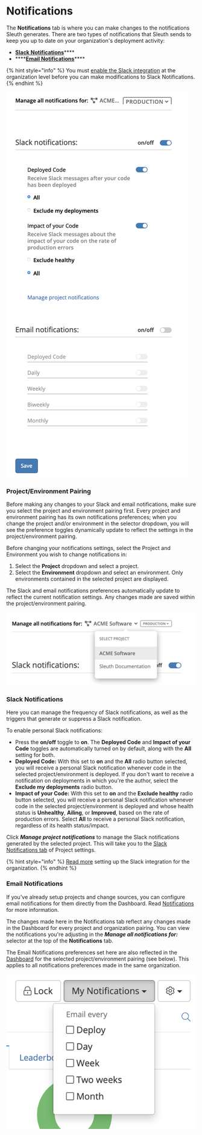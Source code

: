 # Notifications

The **Notifications** tab is where you can make changes to the notifications Sleuth generates. There are two types of notifications that Sleuth sends to keep you up to date on your organization's deployment activity: 

* [**Slack Notifications**](notifications.md#slack-notifications)\*\*\*\*
* \*\*\*\*[**Email Notifications**](notifications.md#email-notifications)\*\*\*\*

{% hint style="info" %}
You must [enable the Slack integration](../../notifications.md#setting-up-slack-notifications) at the organization level before you can make modifications to Slack Notifications. 
{% endhint %}

![](../../.gitbook/assets/account-notifications.png)

### **Project/Environment Pairing**

Before making any changes to your Slack and email notifications, make sure you select the project and environment pairing first. Every project and environment pairing has its own notifications preferences; when you change the project and/or environment in the selector dropdown, you will see the preference toggles dynamically update to reflect the settings in the project/environment pairing. 

Before changing your notifications settings, select the Project and Environment you wish to change notifications in: 

1. Select the **Project** dropdown and select a project. 
2. Select the **Environment** dropdown and select an environment. Only environments contained in the selected project are displayed.

The Slack and email notifications preferences automatically update to reflect the current notification settings. Any changes made are saved within the project/environment pairing. 

![Project/Environment pairing selector in the Notifications tab](../../.gitbook/assets/project-env-selector-notifications.png)

### **Slack Notifications**

Here you can manage the frequency of Slack notifications, as well as the triggers that generate or suppress a Slack notification. 

To enable personal Slack notifications: 

* Press the **on/off** toggle to **on**. The **Deployed Code** and **Impact of your Code** toggles are automatically turned on by default, along with the **All** setting for both.  
* **Deployed Code:** With this set to **on** and the **All** radio button selected, you will receive a personal Slack notification whenever code in the selected project/environment is deployed. If you don't want to receive a notification on deployments in which you're the author, select the **Exclude my deployments** radio button. 
* **Impact of your Code:** With this set to **on** and the **Exclude healthy** radio button selected, you will receive a personal Slack notification whenever code in the selected project/environment is deployed and whose health status is **Unhealthy**, **Ailing**, or **Improved**, based on the rate of production errors. Select **All** to receive a personal Slack notification, regardless of its health status/impact.  

Click _**Manage project notifications**_ to manage the Slack notifications generated by the selected project. This will take you to the [Slack Notifications tab](../project/slack-notifications.md) of Project settings. 

{% hint style="info" %}
[Read more](../../integrations-1/chat-ops/slack.md#about-the-integration) setting up the Slack integration for the organization. 
{% endhint %}

### **Email Notifications**

If you've already setup projects and change sources, you can configure email notifications for them directly from the Dashboard. Read [Notifications](../../notifications.md#setting-up-email-notifications) for more information. 

The changes made here in the Notifications tab reflect any changes made in the Dashboard for every project and organization pairing. You can view the notifications you're adjusting in the _**Manage all notifications for:**_ selector at the top of the **Notifications** tab. 

The Email Notifications preferences set here are also reflected in the [Dashboard](../../dashboard/) for the selected project/environment pairing \(see below\). This applies to all notifications preferences made in the same organization. 

![Setting email notifications in the Dashboard](../../.gitbook/assets/slack-my-notifications.png)

